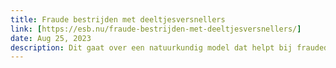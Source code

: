 ```yaml
---
title: Fraude bestrijden met deeltjesversnellers
link: [https://esb.nu/fraude-bestrijden-met-deeltjesversnellers/]
date: Aug 25, 2023
description: Dit gaat over een natuurkundig model dat helpt bij fraudedetectie op economische markten. HighLO bracht verschillende partijen bijeen om dit mogelijk te maken. We spreken met Joost ­Pennings en Marjolein Verhulst van HighLO.
---
```

